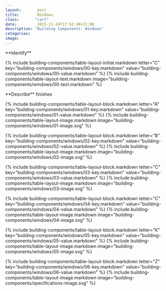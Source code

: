 ```yaml
---
layout:       post
title:        Windows
class:       "cart"
date:         2015-11-24T17:52:48+11:00
description: "Building Components: Windows"
categories:      
image:        
---
```

<div id="building-components">

<dl>

<div markdown="1" class="building-components-title">
<span class="transform-to-uppercase">**Identify**</span>
</div>

{% include building-components/table-layout-initial.markdown letter="C" key="building-components/windows/00-key.markdown" value="building-components/windows/00-value.markdown" %}
{% include building-components/table-layout-text.markdown image="building-components/windows/00-text.markdown" %}

<div markdown="1" class="building-components-title">
<span class="transform-to-uppercase">**Describe** finishes</span>
</div>

{% include building-components/table-layout-block.markdown letter="A" key="building-components/windows/01-key.markdown" value="building-components/windows/01-value.markdown" %}
{% include building-components/table-layout-image.markdown image="building-components/windows/01-image.svg" %}

{% include building-components/table-layout-block.markdown letter="B" key="building-components/windows/02-key.markdown" value="building-components/windows/02-value.markdown"  %}
{% include building-components/table-layout-image.markdown image="building-components/windows/02-image.svg" %}

{% include building-components/table-layout-block.markdown letter="C" key="building-components/windows/03-key.markdown" value="building-components/windows/03-value.markdown"  %}
{% include building-components/table-layout-image.markdown image="building-components/windows/03-image.svg" %}

{% include building-components/table-layout-block.markdown letter="C" key="building-components/windows/04-key.markdown" value="building-components/windows/04-value.markdown"  %}
{% include building-components/table-layout-image.markdown image="building-components/windows/04-image.svg" %}

{% include building-components/table-layout-block.markdown letter="K" key="building-components/windows/05-key.markdown" value="building-components/windows/05-value.markdown"  %}
{% include building-components/table-layout-image.markdown image="building-components/windows/05-image.svg" %}

{% include building-components/table-layout-block.markdown letter="Z" key="building-components/windows/06-key.markdown" value="building-components/windows/06-value.markdown"  %}
{% include building-components/table-layout-image.markdown image="building-components/specifications-image.svg" %}

</dl>
</div>